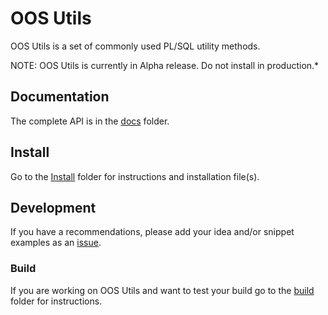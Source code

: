 # OOS Utils

OOS Utils is a set of commonly used PL/SQL utility methods.

NOTE: OOS Utils is currently in Alpha release. Do not install in production.*

## Documentation

The complete API is in the [docs](/docs) folder.

## Install

Go to the [Install](/install) folder for instructions and installation file(s).

## Development

If you have a recommendations, please add your idea and/or snippet examples as an [issue](https://github.com/OraOpenSource/oos-utils/issues).

### Build
If you are working on OOS Utils and want to test your build go to the [build](/build) folder for instructions.
